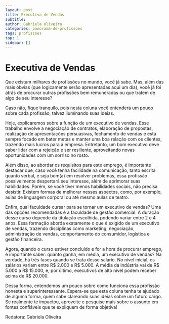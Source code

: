 ```yaml
---
layout: post
title: Executiva de Vendas
subtitle:
author: Gabriela Oliveira
categories: panorama-de-profissoes
tags: profissoes
top: 1
sidebar: []
---
```


# Executiva de Vendas

Que existam milhares de profissões no mundo, você já sabe. Mas, além das mais óbvias (que logicamente serão apresentadas aqui um dia), você já foi atrás de procurar outras profissões bem remuneradas ou que tratem de algo de seu interesse?

Caso não, fique tranquilo, pois nesta coluna você entenderá um pouco sobre cada profissão, talvez iluminando suas ideias.

Hoje, explicaremos sobre a função de um executivo de vendas. Esse trabalho envolve a negociação de contratos, elaboração de propostas, realização de apresentações persuasivas, fechamento de vendas e está sempre focado em bater metas e manter uma boa relação com os clientes, trazendo mais lucros para a empresa. Entretanto, um bom executivo deve saber lidar com a rejeição e ser resiliente, aproveitando novas oportunidades com um sorriso no rosto.

Além disso, ao abordar os requisitos para este emprego, é importante destacar que, caso você tenha facilidade na comunicação, tanto escrita quanto verbal, e seja bom(a) em resolver problemas, essa profissão possivelmente despertará seu interesse, além de aprimorar suas habilidades. Porém, se você tiver menos habilidades sociais, não precisa desistir. Existem formas de melhorar nesses aspectos, como, por exemplo, aulas de linguagem corporal ou até mesmo aulas de teatro.

Enfim, qual faculdade cursar para se tornar um executivo de vendas? Uma das opções recomendadas é a faculdade de gestão comercial. A duração desse curso depende da titulação escolhida, podendo variar entre 2 e 4 anos. Essa formação aborda exatamente o que é exigido de um executivo de vendas, trazendo disciplinas como marketing, negociação, administração de vendas, comportamento do consumidor, logística e gestão financeira.

Agora, quando o curso estiver concluído e for a hora de procurar emprego, é importante saber: quanto ganha, em média, um executivo de vendas? Na verdade, há três fases quando se trata desse salário. No nível inicial, os salários variam entre R$ 2.000 e R$ 5.000. A média da indústria vai de R$ 5.000 a R$ 15.000, e, por último, executivos de alto nível podem receber acima de R$ 20.000.

Dessa forma, entendemos um pouco sobre como funciona essa profissão honesta e superinteressante. Espera-se que esta coluna tenha te ajudado de alguma forma, quem sabe clareando suas ideias sobre um futuro cargo. Se realmente te impactou, aproveite e pesquise mais sobre o assunto em fontes confiáveis que te expliquem de forma objetiva!

Redatora: Gabriela Oliveira
